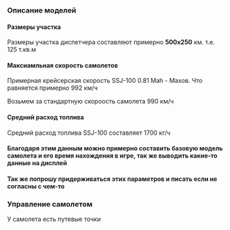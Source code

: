 ﻿### Описание моделей

#### Размеры участка
Размеры участка диспетчера составляют примерно **500x250** км. т.е. 125 т.кв.м

#### Максиамльная скорость самолетов
Примерная крейсерская скорость SSJ-100 0.81 Mah - Махов. Что равняется примерно 992 км/ч

Возьмем за стандартную скороость самолета 990 км/ч

#### Средний расход топлива
Средний расход топлива SSJ-100 составляет 1700 кг/ч

#### Благодаря этим данным можно примерно составить базовую модель самолета и его время нахождения в игре, так же выводить какие-то данные на дисплей
#### Так же попрошу придерживаться этих параметров и писать если не согласны с чем-то


### Управление самолетом
У самолета есть путевые точки 